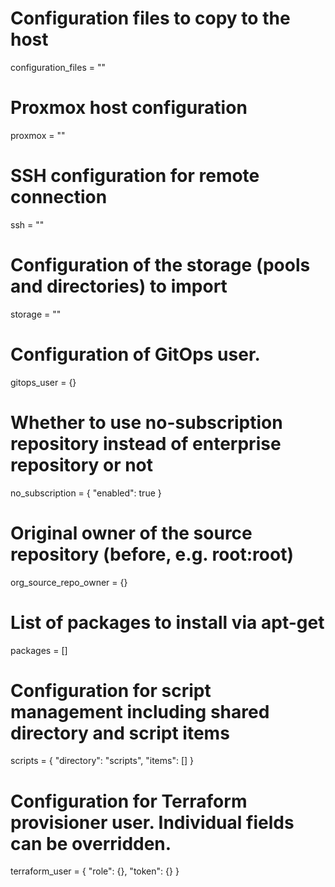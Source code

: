 <!-- BEGIN_TF_DOCS -->

# Configuration files to copy to the host
configuration_files = ""

# Proxmox host configuration
proxmox = ""

# SSH configuration for remote connection
ssh = ""

# Configuration of the storage (pools and directories) to import
storage = ""

# Configuration of GitOps user.
gitops_user = {}

# Whether to use no-subscription repository instead of enterprise repository or not
no_subscription = {
  "enabled": true
}

# Original owner of the source repository (before, e.g. root:root)
org_source_repo_owner = {}

# List of packages to install via apt-get
packages = []

# Configuration for script management including shared directory and script items
scripts = {
  "directory": "scripts",
  "items": []
}

# Configuration for Terraform provisioner user. Individual fields can be overridden.
terraform_user = {
  "role": {},
  "token": {}
}
<!-- END_TF_DOCS -->